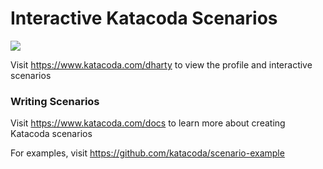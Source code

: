 # Interactive Katacoda Scenarios

[![](http://shields.katacoda.com/katacoda/dharty/count.svg)](https://www.katacoda.com/dharty "Get your profile on Katacoda.com")

Visit https://www.katacoda.com/dharty to view the profile and interactive scenarios

### Writing Scenarios
Visit https://www.katacoda.com/docs to learn more about creating Katacoda scenarios

For examples, visit https://github.com/katacoda/scenario-example

